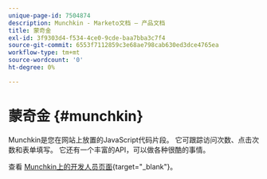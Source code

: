 ```yaml
---
unique-page-id: 7504874
description: Munchkin - Marketo文档 — 产品文档
title: 蒙奇金
exl-id: 3f9303d4-f534-4ce0-9cde-baa7bba3c7f4
source-git-commit: 6553f7112859c3e68ae798cab630ed3dce4765ea
workflow-type: tm+mt
source-wordcount: '0'
ht-degree: 0%

---
```


# 蒙奇金 {#munchkin}

Munchkin是您在网站上放置的JavaScript代码片段。 它可跟踪访问次数、点击次数和表单填写。 它还有一个丰富的API，可以做各种很酷的事情。

查看 [Munchkin上的开发人员页面](https://developers.marketo.com/documentation/websites/lead-tracking-munchkin-js/){target=&quot;_blank&quot;}。
